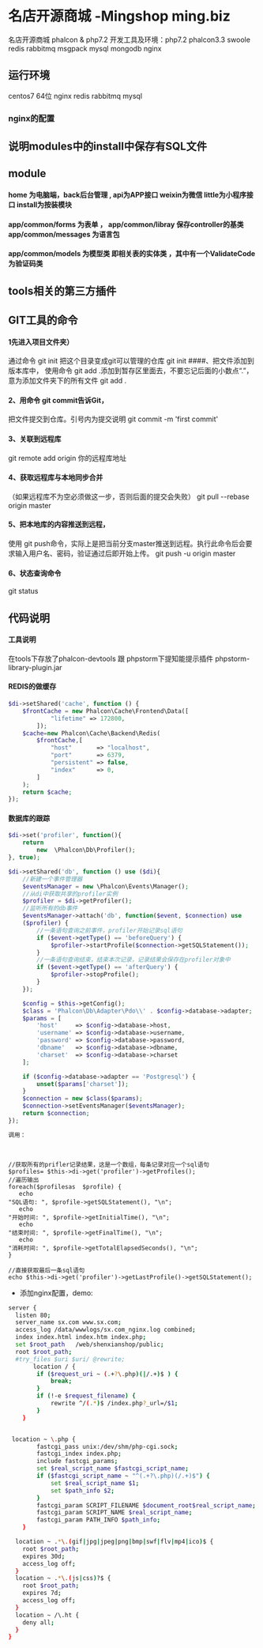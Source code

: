 # 名店开源商城 -Mingshop  ming.biz 
名店开源商城  phalcon &amp; php7.2
开发工具及环境：php7.2 phalcon3.3 swoole redis rabbitmq msgpack mysql  mongodb nginx

## 运行环境 
centos7 64位 nginx redis rabbitmq mysql 
### nginx的配置 
## 说明modules中的install中保存有SQL文件

## module
#### home 为电脑端，back后台管理 , api为APP接口 weixin为微信 little为小程序接口  install为按装模块
#### app/common/forms 为表单  ， app/common/libray 保存controller的基类 app/common/messages 为语言包 
#### app/common/models 为模型类 即相关表的实体类 ，其中有一个ValidateCode为验证码类

## tools相关的第三方插件 

## GIT工具的命令
#### 1先进入项目文件夹）
通过命令 git init 把这个目录变成git可以管理的仓库
git init 
####、把文件添加到版本库中，
使用命令 git add .添加到暂存区里面去，不要忘记后面的小数点“.”，意为添加文件夹下的所有文件
git add .
#### 2、用命令 git commit告诉Git，
把文件提交到仓库。引号内为提交说明
git commit -m 'first commit'
#### 3、关联到远程库
git remote add origin 你的远程库地址
#### 4、获取远程库与本地同步合并
（如果远程库不为空必须做这一步，否则后面的提交会失败）
git pull --rebase origin master
#### 5、把本地库的内容推送到远程，
使用 git push命令，实际上是把当前分支master推送到远程。执行此命令后会要求输入用户名、密码，验证通过后即开始上传。
git push -u origin master
#### 6、状态查询命令
git status

## 代码说明
#### 工具说明
在tools下存放了phalcon-devtools 跟 phpstorm下提知能提示插件 phpstorm-library-plugin.jar
#### REDIS的做缓存


```php
$di->setShared('cache', function () {
    $frontCache = new Phalcon\Cache\Frontend\Data([
            "lifetime" => 172800,
        ]);
    $cache=new Phalcon\Cache\Backend\Redis(
        $frontCache,[
            "host"       => "localhost",
            "port"       => 6379,
            "persistent" => false,
            "index"      => 0,
        ]
    );
    return $cache;
});
```
#### 数据库的跟踪
```php
$di->set('profiler', function(){
    return
        new  \Phalcon\Db\Profiler();
}, true);

$di->setShared('db', function () use ($di){
    //新建一个事件管理器
    $eventsManager = new \Phalcon\Events\Manager();
    //从di中获取共享的profiler实例
    $profiler = $di->getProfiler();
    //监听所有的db事件
    $eventsManager->attach('db', function($event, $connection) use
    ($profiler) {
        //一条语句查询之前事件，profiler开始记录sql语句
        if ($event->getType() == 'beforeQuery') {
            $profiler->startProfile($connection->getSQLStatement());
        }
        //一条语句查询结束，结束本次记录，记录结果会保存在profiler对象中
        if ($event->getType() == 'afterQuery') {
            $profiler->stopProfile();
        }
    });

    $config = $this->getConfig();
    $class = 'Phalcon\Db\Adapter\Pdo\\' . $config->database->adapter;
    $params = [
        'host'     => $config->database->host,
        'username' => $config->database->username,
        'password' => $config->database->password,
        'dbname'   => $config->database->dbname,
        'charset'  => $config->database->charset
    ];

    if ($config->database->adapter == 'Postgresql') {
        unset($params['charset']);
    }
    $connection = new $class($params);
    $connection->setEventsManager($eventsManager);
    return $connection;
});

调用：




```



```
//获取所有的prifler记录结果，这是一个数组，每条记录对应一个sql语句
$profiles= $this->di->get('profiler')->getProfiles();
//遍历输出
foreach($profilesas  $profile) {
   echo
"SQL语句: ", $profile->getSQLStatement(), "\n";
   echo
"开始时间: ", $profile->getInitialTime(), "\n";
   echo
"结束时间: ", $profile->getFinalTime(), "\n";
   echo
"消耗时间: ", $profile->getTotalElapsedSeconds(), "\n";
}

//直接获取最后一条sql语句
echo $this->di->get('profiler')->getLastProfile()->getSQLStatement();

```




* 添加nginx配置，demo:
```bash
server {
  listen 80;
  server_name sx.com www.sx.com;
  access_log /data/wwwlogs/sx.com_nginx.log combined;
  index index.html index.htm index.php;
  set $root_path   /web/shenxianshop/public;
  root $root_path;
  #try_files $uri $uri/ @rewrite;
       location / {
        if ($request_uri ~ (.+?\.php)(|/.+)$ ) {
            break;
        }
        if (!-e $request_filename) {
            rewrite ^/(.*)$ /index.php?_url=/$1;
        }
    }


 location ~ \.php {
        fastcgi_pass unix:/dev/shm/php-cgi.sock;
        fastcgi_index index.php;
        include fastcgi_params;
        set $real_script_name $fastcgi_script_name;
        if ($fastcgi_script_name ~ "^(.+?\.php)(/.+)$") {
            set $real_script_name $1;
            set $path_info $2;
        }
        fastcgi_param SCRIPT_FILENAME $document_root$real_script_name;
        fastcgi_param SCRIPT_NAME $real_script_name;
        fastcgi_param PATH_INFO $path_info;
    }

  location ~ .*\.(gif|jpg|jpeg|png|bmp|swf|flv|mp4|ico)$ {
    root $root_path;
    expires 30d;
    access_log off;
  }
  location ~ .*\.(js|css)?$ {
    root $root_path;
    expires 7d;
    access_log off;
  }
  location ~ /\.ht {
    deny all;
  }
}
```




